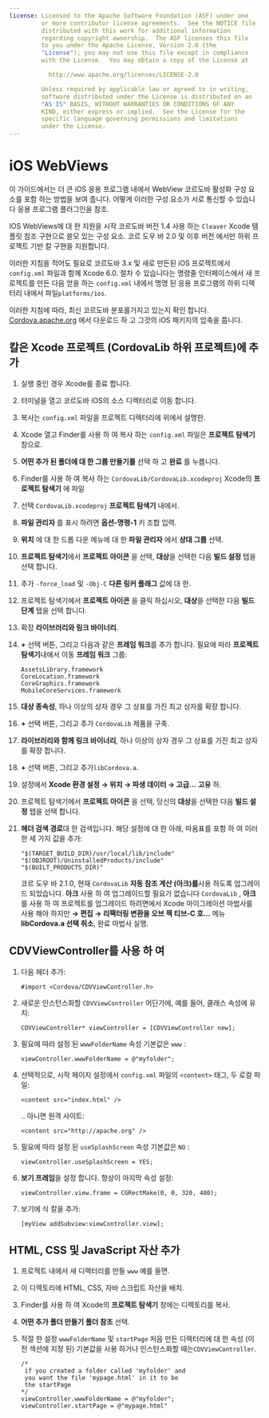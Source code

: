 ```yaml
---
license: Licensed to the Apache Software Foundation (ASF) under one
         or more contributor license agreements.  See the NOTICE file
         distributed with this work for additional information
         regarding copyright ownership.  The ASF licenses this file
         to you under the Apache License, Version 2.0 (the
         "License"); you may not use this file except in compliance
         with the License.  You may obtain a copy of the License at

           http://www.apache.org/licenses/LICENSE-2.0

         Unless required by applicable law or agreed to in writing,
         software distributed under the License is distributed on an
         "AS IS" BASIS, WITHOUT WARRANTIES OR CONDITIONS OF ANY
         KIND, either express or implied.  See the License for the
         specific language governing permissions and limitations
         under the License.
---
```


# iOS WebViews

이 가이드에서는 더 큰 iOS 응용 프로그램 내에서 WebView 코르도바 활성화 구성 요소를 포함 하는 방법을 보여 줍니다. 어떻게 이러한 구성 요소가 서로 통신할 수 있습니다 응용 프로그램 플러그인을 참조.

IOS WebViews에 대 한 지원을 시작 코르도바 버전 1.4 사용 하는 `Cleaver` Xcode 템플릿 참조 구현으로 쓸모 있는 구성 요소. 코르 도우 바 2.0 및 이후 버전 에서만 하위 프로젝트 기반 칼 구현을 지원합니다.

이러한 지침을 적어도 필요로 코르도바 3.x 및 새로 만든된 iOS 프로젝트에서 `config.xml` 파일과 함께 Xcode 6.0. 절차 수 있습니다는 명령줄 인터페이스에서 새 프로젝트를 만든 다음 얻을 하는 `config.xml` 내에서 명명 된 응용 프로그램의 하위 디렉터리 내에서 파일`platforms/ios`.

이러한 지침에 따라, 최신 코르도바 분포를가지고 있는지 확인 합니다. [Cordova.apache.org][1] 에서 다운로드 하 고 그것의 iOS 패키지의 압축을 풉니다.

 [1]: http://cordova.apache.org

## 칼은 Xcode 프로젝트 (CordovaLib 하위 프로젝트)에 추가

1.  실행 중인 경우 Xcode를 종료 합니다.

2.  터미널을 열고 코르도바 iOS의 소스 디렉터리로 이동 합니다.

3.  복사는 `config.xml` 파일을 프로젝트 디렉터리에 위에서 설명한.

4.  Xcode 열고 Finder를 사용 하 여 복사 하는 `config.xml` 파일은 **프로젝트 탐색기** 창으로.

5.  **어떤 추가 된 폴더에 대 한 그룹 만들기를** 선택 하 고 **완료** 를 누릅니다.

6.  Finder를 사용 하 여 복사 하는 `CordovaLib/CordovaLib.xcodeproj` Xcode의 **프로젝트 탐색기** 에 파일

7.  선택 `CordovaLib.xcodeproj` **프로젝트 탐색기** 내에서.

8.  **파일 관리자** 를 표시 하려면 **옵션-명령-1** 키 조합 입력.

9.  **위치** 에 대 한 드롭 다운 메뉴에 대 한 **파일 관리자** 에서 **상대 그룹** 선택.

10. **프로젝트 탐색기**에서 **프로젝트 아이콘** 을 선택, **대상**을 선택한 다음 **빌드 설정** 탭을 선택 합니다.

11. 추가 `-force_load` 및 `-Obj-C` **다른 링커 플래그** 값에 대 한.

12. 프로젝트 탐색기에서 **프로젝트 아이콘** 을 클릭 하십시오, **대상**을 선택한 다음 **빌드 단계** 탭을 선택 합니다.

13. 확장 **라이브러리와 링크 바이너리**.

14. **+** 선택 버튼, 그리고 다음과 같은 **프레임 워크**를 추가 합니다. 필요에 따라 **프로젝트 탐색기**내에서 이동 **프레임 워크** 그룹:
    
        AssetsLibrary.framework
        CoreLocation.framework
        CoreGraphics.framework
        MobileCoreServices.framework
        

15. **대상 종속성**, 하나 이상의 상자 경우 그 상표를 가진 최고 상자를 확장 합니다.

16. **+** 선택 버튼, 그리고 추가 `CordovaLib` 제품을 구축.

17. **라이브러리와 함께 링크 바이너리**, 하나 이상의 상자 경우 그 상표를 가진 최고 상자를 확장 합니다.

18. **+** 선택 버튼, 그리고 추가`libCordova.a`.

19. 설정에서 **Xcode 환경 설정 → 위치 → 파생 데이터 → 고급...** **고유** 하.

20. 프로젝트 탐색기에서 **프로젝트 아이콘** 을 선택, 당신의 **대상**을 선택한 다음 **빌드 설정** 탭을 선택 합니다.

21. **헤더 검색 경로**대 한 검색입니다. 해당 설정에 대 한 아래, 따옴표를 포함 하 여 이러한 세 가지 값을 추가:
    
        "$(TARGET_BUILD_DIR)/usr/local/lib/include"        
        "$(OBJROOT)/UninstalledProducts/include"
        "$(BUILT_PRODUCTS_DIR)"
        
    
    코르 도우 바 2.1.0, 현재 `CordovaLib` **자동 참조 계산 (아크)를**사용 하도록 업그레이드 되었습니다. **아크** 사용 하 여 업그레이드할 필요가 없습니다 `CordovaLib` , **아크**를 사용 하 여 프로젝트를 업그레이드 하려면에서 Xcode 마이그레이션 마법사를 사용 해야 하지만 **→ 편집 → 리팩터링 변환을 오브 젝 티브-C 호...** 메뉴 **libCordova.a 선택 취소**, 완료 마법사 실행.

## CDVViewController를 사용 하 여

1.  다음 헤더 추가:
    
        #import <Cordova/CDVViewController.h>
        

2.  새로운 인스턴스화할 `CDVViewController` 어딘가에, 예를 들어, 클래스 속성에 유지:
    
        CDVViewController* viewController = [CDVViewController new];
        

3.  필요에 따라 설정 된 `wwwFolderName` 속성 기본값은 `www` :
    
        viewController.wwwFolderName = @"myfolder";
        

4.  선택적으로, 시작 페이지 설정에서 `config.xml` 파일의 `<content>` 태그, 두 로컬 파일:
    
        <content src="index.html" />
        
    
    .. 아니면 원격 사이트:
    
        <content src="http://apache.org" />
        

5.  필요에 따라 설정 된 `useSplashScreen` 속성 기본값은 `NO` :
    
        viewController.useSplashScreen = YES;
        

6.  **보기 프레임**을 설정 합니다. 항상이 마지막 속성 설정:
    
        viewController.view.frame = CGRectMake(0, 0, 320, 480);
        

7.  보기에 식 칼을 추가:
    
        [myView addSubview:viewController.view];
        

## HTML, CSS 및 JavaScript 자산 추가

1.  프로젝트 내에서 새 디렉터리를 만들 `www` 예를 들면.

2.  이 디렉토리에 HTML, CSS, 자바 스크립트 자산을 배치.

3.  Finder를 사용 하 여 Xcode의 **프로젝트 탐색기** 창에는 디렉토리를 복사.

4.  **어떤 추가 폴더 만들기 폴더 참조** 선택.

5.  적절 한 설정 `wwwFolderName` 및 `startPage` 처음 만든 디렉터리에 대 한 속성 (이전 섹션에 지정 된) 기본값을 사용 하거나 인스턴스화할 때는`CDVViewController`.
    
        /*
         if you created a folder called 'myfolder' and
         you want the file 'mypage.html' in it to be
         the startPage
        */
        viewController.wwwFolderName = @"myfolder";
        viewController.startPage = @"mypage.html"